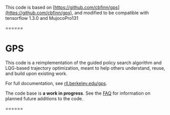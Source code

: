 This code is based on [https://github.com/cbfinn/gps](https://github.com/cbfinn/gps), and modified to be compatible with tensorflow 1.3.0 and MujocoPro131

======

GPS
======

This code is a reimplementation of the guided policy search algorithm and LQG-based trajectory optimization, meant to help others understand, reuse, and build upon existing work.

For full documentation, see [rll.berkeley.edu/gps](http://rll.berkeley.edu/gps).

The code base is **a work in progress**. See the [FAQ](http://rll.berkeley.edu/gps/faq.html) for information on planned future additions to the code.

======
